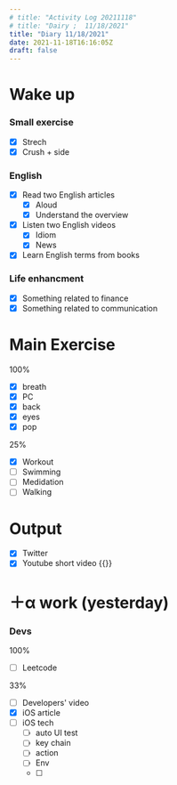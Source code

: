 ```yaml
---
# title: "Activity Log 20211118"
# title: "Dairy ;  11/18/2021"
title: "Diary 11/18/2021"  
date: 2021-11-18T16:16:05Z
draft: false
---
```


# Wake up

### Small exercise

- [x]  Strech
- [x]  Crush + side

### English

- [x]  Read two English articles
    - [x]  Aloud
    - [x]  Understand the overview
- [x]  Listen two English videos
    - [x]  Idiom
    - [x]  News
- [x]  Learn English terms from books

### Life enhancment

- [x]  Something related to finance
- [x]  Something related to communication

# Main Exercise

100%

- [x]  breath
- [x]  PC
- [x]  back
- [x]  eyes
- [x]  pop

25%

- [x]  Workout
- [ ]  Swimming
- [ ]  Medidation
- [ ]  Walking

# Output

- [x]  Twitter
- [x]  Youtube short video {{<youtube KmDZU4_Moi0>}}

# ＋α work (yesterday)

### Devs

100%

- [ ]  Leetcode

33%

- [ ]  Developers' video
- [x]  iOS article
- [ ]  iOS tech
    - [ ]  auto UI test
    - [ ]  key chain
    - [ ]  action
    - [ ]  Env
    - [ ]